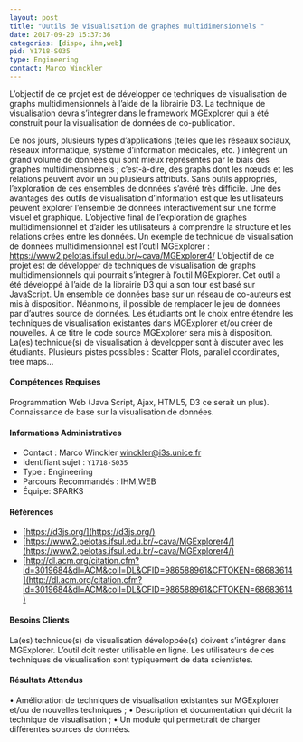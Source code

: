 ```yaml
---
layout: post
title: "Outils de visualisation de graphes multidimensionnels "
date: 2017-09-20 15:37:36
categories: [dispo, ihm,web]
pid: Y1718-S035
type: Engineering
contact: Marco Winckler
---
```

       
L’objectif de ce projet est de développer de techniques de visualisation de graphs multidimensionnels à l’aide de la librairie D3. La technique de visualisation devra s’intégrer dans le framework MGExplorer qui a été construit pour la visualisation de données de co-publication. 

De nos jours, plusieurs types d’applications (telles que les réseaux sociaux, réseaux informatique, système d’information médicales, etc. ) intègrent un grand volume de données qui sont mieux représentés par le biais des graphes multidimensionnels ; c’est-à-dire, des graphs dont les nœuds et les relations peuvent avoir un ou plusieurs attributs. Sans outils appropriés, l’exploration de ces ensembles de données s’avéré très difficile. Une des avantages des outils de visualisation d’information est que les utilisateurs peuvent explorer l’ensemble de données interactivement sur une forme visuel et graphique. L’objective final de l’exploration de graphes multidimensionnel et d’aider les utilisateurs à comprendre la structure et les relations crées entre les données. Un exemple de technique de visualisation de données multidimensionnel est l’outil MGExplorer : https://www2.pelotas.ifsul.edu.br/~cava/MGExplorer4/
L’objectif de ce projet est de développer de techniques de visualisation de graphs multidimensionnels qui pourrait s’intégrer à l’outil MGExplorer. Cet outil a été développé à l’aide de la librairie D3 qui a son tour est basé sur JavaScript. 
Un ensemble de données base sur un réseau de co-auteurs est mis à disposition. Néanmoins, il possible de remplacer le jeu de données par d’autres source de données. Les étudiants ont le choix entre étendre les techniques de visualisation existantes dans MGExplorer et/ou créer de nouvelles. A ce titre le code source MGExplorer sera mis à disposition. 
La(es) technique(s) de visualisation à developper sont à discuter avec les étudiants. Plusieurs pistes possibles : Scatter Plots, parallel coordinates, tree maps… 

#### Compétences Requises
Programmation Web (Java Script, Ajax, HTML5, D3 ce serait un plus). Connaissance de base sur la visualisation de données.  



     

#### Informations Administratives
  * Contact : Marco Winckler <winckler@i3s.unice.fr>
  * Identifiant sujet : `Y1718-S035`
  * Type : Engineering
  * Parcours Recommandés : IHM,WEB
  * Équipe: SPARKS

#### Références

  * [https://d3js.org/](https://d3js.org/)
  * [https://www2.pelotas.ifsul.edu.br/~cava/MGExplorer4/](https://www2.pelotas.ifsul.edu.br/~cava/MGExplorer4/)
  * [http://dl.acm.org/citation.cfm?id=3019684&dl=ACM&coll=DL&CFID=986588961&CFTOKEN=68683614](http://dl.acm.org/citation.cfm?id=3019684&dl=ACM&coll=DL&CFID=986588961&CFTOKEN=68683614)

#### Besoins Clients
La(es) technique(s) de visualisation développée(s) doivent s’intégrer dans MGExplorer. L’outil doit rester utilisable en ligne. Les utilisateurs de ces techniques de visualisation sont typiquement de data scientistes. 

#### Résultats Attendus
•	Amélioration de techniques de visualisation existantes sur MGExplorer et/ou de nouvelles techniques ; 
•	Description et documentation qui décrit la technique de visualisation ; 
•	Un module qui permettrait de charger différentes sources de données.  
     